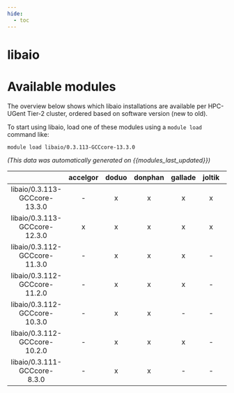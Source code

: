 ```yaml
---
hide:
  - toc
---
```


libaio
======

# Available modules


The overview below shows which libaio installations are available per HPC-UGent Tier-2 cluster, ordered based on software version (new to old).

To start using libaio, load one of these modules using a `module load` command like:

```shell
module load libaio/0.3.113-GCCcore-13.3.0
```

*(This data was automatically generated on {{modules_last_updated}})*  

| |accelgor|doduo|donphan|gallade|joltik|shinx|skitty|
| :---: | :---: | :---: | :---: | :---: | :---: | :---: | :---: |
|libaio/0.3.113-GCCcore-13.3.0|-|x|x|x|x|x|x|
|libaio/0.3.113-GCCcore-12.3.0|x|x|x|x|x|x|x|
|libaio/0.3.112-GCCcore-11.3.0|-|x|x|x|-|-|-|
|libaio/0.3.112-GCCcore-11.2.0|-|x|x|x|-|-|-|
|libaio/0.3.112-GCCcore-10.3.0|-|x|x|-|-|-|-|
|libaio/0.3.112-GCCcore-10.2.0|-|x|x|x|-|-|-|
|libaio/0.3.111-GCCcore-8.3.0|-|x|x|-|-|-|-|
